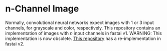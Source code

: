 
n-Channel Image
===============

Normally, convolutional neural networks expect images with 1 or 3 input channels, for grayscale and color, respectively. This repository contains an implementation of images with *n* input channels in fastai v1. WARNING: This implementation is now obsolete. [This repository](https://github.com/ianvcaldas/drosophila-sweeps) has a re-implementation in fastai v2.
